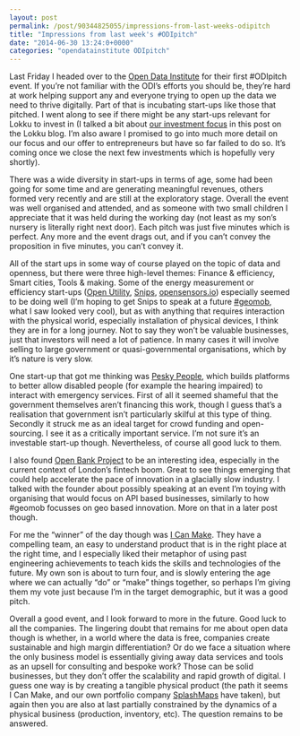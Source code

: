 ```yaml
---
layout: post
permalink: /post/90344825055/impressions-from-last-weeks-odipitch
title: "Impressions from last week's #ODIpitch"
date: "2014-06-30 13:24:0+0000"
categories: "opendatainstitute ODIpitch"
---
```

Last Friday I headed over to the <a href="http://theodi.org/">Open Data Institute</a> for their first #ODIpitch event. If you&rsquo;re not familiar with the ODI&rsquo;s efforts you should be, they&rsquo;re hard at work helping support any and everyone trying to open up the data we need to thrive digitally. Part of that is incubating start-ups like those that pitched. I went along to see if there might be any start-ups relevant for Lokku to invest in (I talked a bit about <a href="http://blog.lokku.com/post/66190950529/finding-our-voice">our investment focus</a> in this post on the Lokku blog. I&rsquo;m also aware I promised to go into much more detail on our focus and our offer to entrepreneurs but have so far failed to do so. It&rsquo;s coming once we close the next few investments which is hopefully very shortly).


There was a wide diversity in start-ups in terms of age, some had been going for some time and are generating meaningful revenues, others formed very recently and are still at the exploratory stage. Overall the event was well organised and attended, and as someone with two small children I appreciate that it was held during the working day (not least as my son&rsquo;s nursery is literally right next door). Each pitch was just five minutes which is perfect. Any more and the event drags out, and if you can&rsquo;t convey the proposition in five minutes, you can&rsquo;t convey it. 


All of the start ups in some way of course played on the topic of data and openness, but there were three high-level themes: Finance &amp; efficiency, Smart cities, Tools &amp; making. Some of the energy measurement or efficiency start-ups (<a href="http://www.openutility.com/">Open Utility</a>, <a href="http://snips.net/">Snips</a>, <a href="http://opensensors.io/index">opensensors.io</a>) especially seemed to be doing well (I&rsquo;m hoping to get Snips to speak at a future <a href="http://geomobldn.org/">#geomob</a>, what I saw looked very cool), but as with anything that requires interaction with the physical world, especially installation of physical devices, I think they are in for a long journey. Not to say they won&rsquo;t be valuable businesses, just that investors will need a lot of patience. In many cases it will involve selling to large government or quasi-governmental organisations, which by it&rsquo;s nature is very slow. 


One start-up that got me thinking was <a href="http://www.peskypeople.co.uk/">Pesky People</a>, which builds platforms to better allow disabled people (for example the hearing impaired) to interact with emergency services. First of all it seemed shameful that the government themselves aren&rsquo;t financing this work, though I guess that&rsquo;s a realisation that government isn&rsquo;t particularly skilful at this type of thing. Secondly it struck me as an ideal target for crowd funding and open-sourcing. I see it as a critically important service. I&rsquo;m not sure it&rsquo;s an investable start-up though. Nevertheless, of course all good luck to them. 


I also found <a href="http://www.openbankproject.com">Open Bank Project</a> to be an interesting idea, especially in the current context of London&rsquo;s fintech boom. Great to see things emerging that could help accelerate the pace of innovation in a glacially slow industry. I talked with the founder about possibly speaking at an event I&rsquo;m toying with organising that would focus on API based businesses, similarly to how #geomob focusses on geo based innovation. More on that in a later post though. 


For me the &ldquo;winner&rdquo; of the day though was <a href="http://www.icanmake.co/">I Can Make</a>. They have a compelling team, an easy to understand product that is in the right place at the right time, and I especially liked their metaphor of using past engineering achievements to teach kids the skills and technologies of the future. My own son is about to turn four, and is slowly entering the age where we can actually &ldquo;do&rdquo; or &ldquo;make&rdquo; things together, so perhaps I&rsquo;m giving them my vote just because I&rsquo;m in the target demographic, but it was a good pitch. 


Overall a good event, and I look forward to more in the future. Good luck to all the companies. The lingering doubt that remains for me about open data though is whether, in a world where the data is free, companies create sustainable and high margin differentiation? Or do we face a situation where the only business model is essentially giving away data services and tools as an upsell for consulting and bespoke work? Those can be solid businesses, but they don&rsquo;t offer the scalability and rapid growth of digital. I guess one way is by creating a tangible physical product (the path it seems I Can Make, and our own portfolio company <a href="http://www.splash-maps.com/">SplashMaps</a> have taken), but again then you are also at last partially constrained by the dynamics of a physical business (production, inventory, etc). The question remains to be answered. 



















 
